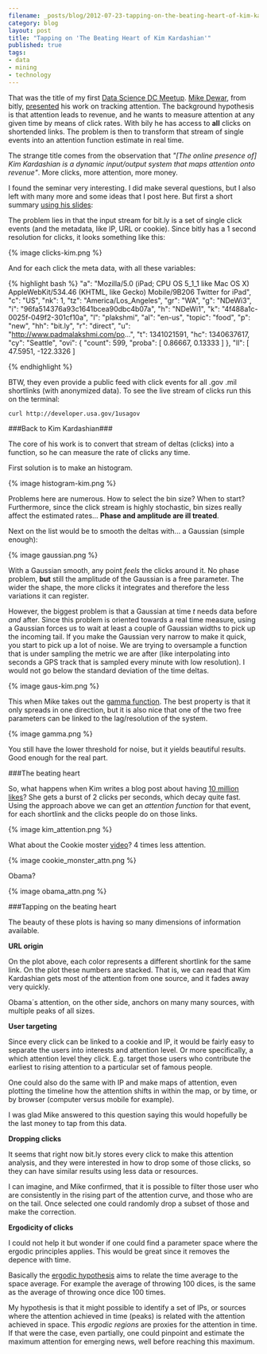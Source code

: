 ```yaml
---
filename: _posts/blog/2012-07-23-tapping-on-the-beating-heart-of-kim-kardashian.md
category: blog
layout: post
title: "Tapping on 'The Beating Heart of Kim Kardashian'"
published: true 
tags:
- data
- mining
- technology
---
```


That was the title of my first [Data Science DC
Meetup](http://www.meetup.com/Data-Science-DC/events/70123182/). [Mike
Dewar](http://www.twitter.com/mikedewar), from bitly,
[presented](https://github.com/mikedewar/beatingheart) his work on tracking attention. The
background hypothesis is that attention leads to revenue, and he wants
to measure attention at any given time by means of click rates. With bily he has access to **all** clicks on
shortended links. The problem is then to transform that stream of single
events into an attention function estimate in real time.

The strange title comes from the observation that *"[The online presence of] Kim Kardashian is a dynamic input/output system that maps attention onto revenue"*. More clicks, more attention, more money. 

I found the seminar very interesting. I did make several questions,  but I also left with many more and some ideas that I post here. But first a short summary [using his slides](https://github.com/mikedewar/beatingheart):

<!--more-->
The problem lies in that the input stream for bit.ly is a set of single click events
(and the metadata, like IP, URL or cookie). Since bitly has a 1 second
resolution for clicks, it looks something like this:

{% image clicks-kim.png %}

And for each click the meta data, with all these variables:

{% highlight bash %}
"a": "Mozilla/5.0 (iPad; CPU OS 5_1_1 like Mac OS X) AppleWebKit/534.46
(KHTML, like Gecko) Mobile/9B206 Twitter for iPad",
"c": "US",
"nk": 1,
"tz": "America/Los_Angeles",
"gr": "WA",
"g": "NDeWi3",
"i": "96fa514376a93c1641bcea90dbc4b07a",
"h": "NDeWi1",
"k": "4f488a1c-0025f-049f2-301cf10a",
"l": "plakshmi",
"al": "en-us",
"topic": "food",
"p": "new",
"hh": "bit.ly",
"r": "direct",
"u": "http://www.padmalakshmi.com/po...",
"t": 1341021591,
"hc": 1340637617,
"cy": "Seattle",
"ovi": {
"count": 599,
"proba": [
  0.86667,
  0.13333
]
},
"ll": [
 47.5951,
 -122.3326
 ]

{% endhighlight %}

BTW, they even provide a public feed with click events for all .gov .mil
shortlinks (with anonymized data). To see the live stream of clicks run this
on the terminal:

    curl http://developer.usa.gov/1usagov

###Back to Kim Kardashian###

The core of his work is to convert that stream of deltas (clicks) into a
function, so he can measure the rate of clicks any time. 

First solution
is to make an histogram.

{% image histogram-kim.png  %}

Problems here are numerous. How to select the bin size? When to start?
Furthermore, since the click stream is highly stochastic, bin sizes
really affect the estimated rates... **Phase and amplitude are ill treated**.

Next on the list would be to smooth the deltas with... a Gaussian
(simple enough):

{% image gaussian.png   %}

With a Gaussian smooth, any point *feels* the clicks around it. No phase problem, **but** still the amplitude of the Gaussian is
a free parameter. The wider the shape, the more clicks it integrates and
therefore the less variations it can register. 

However, the biggest problem is that
a Gaussian at time *t* needs data before *and* after. Since this problem
is oriented towards a real time measure, using a Gaussian forces us to wait at
least a couple of Gaussian widths to pick up the incoming tail. If you
make the Gaussian very narrow to make it quick, you start to pick up a
lot of noise. We are trying to oversample a function
that is under sampling the metric we are after (like interpolating into
seconds a GPS track that is sampled every minute with low resolution). I
would not go below the standard deviation of the time deltas. 


{% image gaus-kim.png  %}

This when Mike takes out the [gamma function](http://en.wikipedia.org/wiki/Gamma_distribution). The best property is that
it only spreads in one direction, but it is also nice that one of the
two free parameters can be linked to the lag/resolution of the system.

{% image gamma.png  %}

You still have the lower threshold for noise, but it yields beautiful
results. Good enough for the real part.


###The beating heart

So, what happens when Kim writes a blog post about having [10 million
likes](http://www.celebuzz.com/2012-07-10/kim-kardashian-thanks-to-all-10-million-of-you/)? She gets a burst of 2 clicks per seconds, which decay quite fast. Using the approach above we can get an *attention function* for that event, for each shortlink and the clicks people do on those links.


{% image kim_attention.png  %}

What about the Cookie moster [video](http://www.youtube.com/watch?v=-qTIGg3I5y8)? 4
times less attention.


{% image cookie_monster_attn.png  %}

Obama?


{% image obama_attn.png  %}


###Tapping on the beating heart

The beauty of these plots is having so many dimensions of information available.


**URL origin**

On the plot above, each color represents a different shortlink for the
same link. On the plot these numbers are stacked. That is,
we can read that Kim Kardashian gets most of the attention from one source, and it fades away
very quickly. 

Obama´s attention, on the other side, anchors on many many sources, with
multiple peaks of all sizes.

**User targeting**

Since every click can be linked to a cookie and IP, it would be fairly
easy to separate the users into interests and attention level. Or more
specifically, a which attention level they click. E.g. target those
users who contribute the earliest to rising attention to a particular
set of famous people. 

One could also do the same with IP and make maps
of attention, even plotting the timeline how the attention shifts in
within the map, or by time, or by browser (computer versus mobile for
example).

I was glad Mike answered to this question saying this would hopefully be the
last money to tap from this data. 

**Dropping clicks**

It seems that right now bit.ly stores every click to make this
attention analysis, and they were interested in how to drop some of
those clicks, so they can have similar results using less data or
resources.

I can imagine, and Mike confirmed, that it is possible to filter those
user who are consistently in the rising part of the attention curve, and
those who are on the tail. Once selected one could randomly drop a
subset of those and make the correction.



**Ergodicity of clicks**

I could not help it but wonder if one could find a parameter space where the
ergodic principles applies. This would be great since it removes the
depence with time.

Basically the [ergodic hypothesis](http://en.wikipedia.org/wiki/Ergodic_theory)
 aims to relate the time average to the space average. For example
the average of throwing 100 dices, is the same as the average of
throwing once dice 100 times.

My hypothesis is that it might possible to identify a set of IPs, or
sources where the attention achieved in time (peaks) is related with the
attention achieved in space. This *ergodic regions* are proxies for the attention in time. If that were the case, even partially, one
could pinpoint and estimate the maximum attention for emerging news, well before reaching this maximum.



